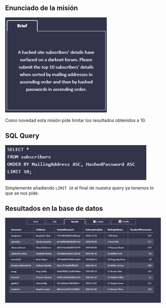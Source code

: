 ## Enunciado de la misión

![Enunciado](https://github.com/alafa/theegg_ai/blob/master/tarea_43/images/10.1.PNG?raw=true)

Como novedad esta misión pide limitar los resultados obtenidos a 10.

## SQL Query

![sql_query](https://github.com/alafa/theegg_ai/blob/master/tarea_43/images/10.2.PNG?raw=true)

Simplemente añadiendo `LIMIT 10` al final de nuestra query ya tenemos lo que se nos pide.

## Resultados en la base de datos

![result](https://github.com/alafa/theegg_ai/blob/master/tarea_43/images/10.3.PNG?raw=true)